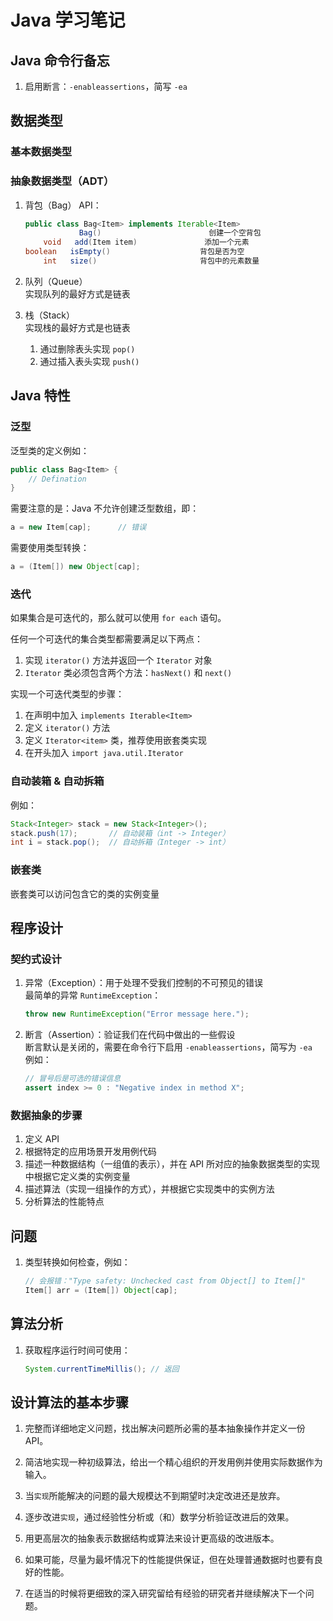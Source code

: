 # Java 学习笔记

## Java 命令行备忘
1. 启用断言：`-enableassertions`，简写 `-ea`  

## 数据类型

### 基本数据类型

### 抽象数据类型（ADT）

1. 背包（Bag）
    API：  
    ```java
    public class Bag<Item> implements Iterable<Item>
                Bag()                        创建一个空背包
        void   add(Item item)               添加一个元素
    boolean   isEmpty()                    背包是否为空
        int   size()                       背包中的元素数量
    ```

2. 队列（Queue）  
    实现队列的最好方式是链表  

3. 栈（Stack）  
    实现栈的最好方式是也链表  
    1. 通过删除表头实现 `pop()`  
    2. 通过插入表头实现 `push()`

## Java 特性

### 泛型
泛型类的定义例如：  
```java
public class Bag<Item> {
    // Defination
}
```

需要注意的是：Java 不允许创建泛型数组，即：  
```java
a = new Item[cap];      // 错误
```
需要使用类型转换：  
```java
a = (Item[]) new Object[cap];
```

### 迭代
如果集合是可迭代的，那么就可以使用 `for each` 语句。  

任何一个可迭代的集合类型都需要满足以下两点：  
1. 实现 `iterator()` 方法并返回一个 `Iterator` 对象  
2. `Iterator` 类必须包含两个方法：`hasNext()` 和 `next()`  

实现一个可迭代类型的步骤：  
1. 在声明中加入 `implements Iterable<Item>`  
2. 定义 `iterator()` 方法  
3. 定义 `Iterator<item>` 类，推荐使用嵌套类实现  
4. 在开头加入 `import java.util.Iterator`  

### 自动装箱 & 自动拆箱
例如：  
```java
Stack<Integer> stack = new Stack<Integer>();
stack.push(17);       // 自动装箱（int -> Integer）
int i = stack.pop();  // 自动拆箱（Integer -> int）
```

### 嵌套类
嵌套类可以访问包含它的类的实例变量
## 程序设计

### 契约式设计
1. 异常（Exception）：用于处理不受我们控制的不可预见的错误  
    最简单的异常 `RuntimeException`：
    ```java
    throw new RuntimeException("Error message here.");
    ```


2. 断言（Assertion）：验证我们在代码中做出的一些假设  
    断言默认是关闭的，需要在命令行下启用 `-enableassertions`，简写为 `-ea`  
    例如：  
    ```java
    // 冒号后是可选的错误信息
    assert index >= 0 : "Negative index in method X";
    ```

### 数据抽象的步骤
1. 定义 API  
2. 根据特定的应用场景开发用例代码  
3. 描述一种数据结构（一组值的表示），并在 API 所对应的抽象数据类型的实现中根据它定义类的实例变量  
4. 描述算法（实现一组操作的方式），并根据它实现类中的实例方法  
5. 分析算法的性能特点  

## 问题
1. 类型转换如何检查，例如：  
    ```java
    // 会报错："Type safety: Unchecked cast from Object[] to Item[]"
    Item[] arr = (Item[]) Object[cap];
    ```

## 算法分析
1. 获取程序运行时间可使用：  
    ```java
    System.currentTimeMillis(); // 返回
    ```

## 设计算法的基本步骤
1. 完整而详细地定义问题，找出解决问题所必需的基本抽象操作并定义一份 API。  

2. 简洁地实现一种初级算法，给出一个精心组织的开发用例并使用实际数据作为输入。  

3. 当`实现`所能解决的问题的最大规模达不到期望时决定改进还是放弃。  

4. 逐步改进`实现`，通过经验性分析或（和）数学分析验证改进后的效果。  

5. 用更高层次的抽象表示数据结构或算法来设计更高级的改进版本。  

6. 如果可能，尽量为最坏情况下的性能提供保证，但在处理普通数据时也要有良好的性能。  

7. 在适当的时候将更细致的深入研究留给有经验的研究者并继续解决下一个问题。  